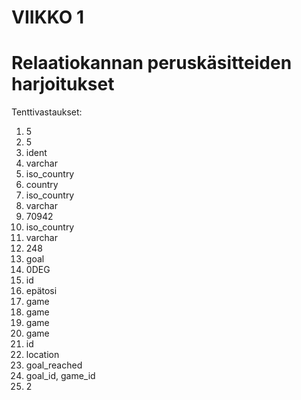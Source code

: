# VIIKKO 1

# Relaatiokannan peruskäsitteiden harjoitukset

Tenttivastaukset:

1. 5
2. 5
3. ident
4. varchar
5. iso_country
6. country
7. iso_country
8. varchar
9. 70942
10. iso_country
11. varchar
12. 248
13. goal
14. 0DEG
15. id
16. epätosi
17. game
18. game
19. game
20. game
21. id
22. location
23. goal_reached
24. goal_id, game_id
25. 2

